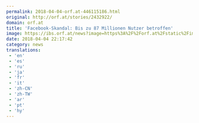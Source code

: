 ```yaml
---
permalink: 2018-04-04-orf.at-446115186.html
original: http://orf.at/stories/2432922/
domain: orf.at
title: 'Facebook-Skandal: Bis zu 87 Millionen Nutzer betroffen'
image: https://ibs.orf.at/news?image=https%3A%2F%2Forf.at%2Fstatic%2Fimages%2Fsite%2Fnews%2F20180414%2Fcebook_daten_87_millionen_nutzer_pure_afp.4811694.jpg
date: 2018-04-04 22:17:42
category: news
translations: 
 - 'en'
 - 'es'
 - 'ru'
 - 'ja'
 - 'fr'
 - 'it'
 - 'zh-CN'
 - 'zh-TW'
 - 'ar'
 - 'pt'
 - 'hy'
---
```


